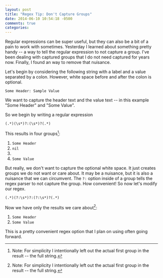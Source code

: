 ```yaml
---
layout: post
title: "Regex Tip: Don't Capture Groups"
date: 2014-06-10 10:54:18 -0500
comments: true
categories:
---
```

Regular expressions can be super useful, but they can also be a bit of a pain to work with sometimes. Yesterday I learned about something pretty handy -- a way to tell the regular expression to not capture a group. I've been dealing with captured groups that I do not need captured for years now. Finally, I found an way to remove that nuisance.

<!-- more -->

Let's begin by considering the following string with a label and a value separated by a colon. However, white space before and after the colon is optional.

`Some Header: Sample Value`

We want to capture the header text and the value text -- in this example "Some Header" and "Some Value".

So we begin by writing a regular expression

`(.*)(\s*)?:(\s*)?(.*)`

This results in four groups[^1]:

1. `Some Header`
2. `nil`
3. ` `
4. `Some Value`

But really, we don't want to capture the optional white space. It just creates groups we do not want or care about. It may be a nuisance, but it is also a nuisance that we can circumvent. The `?:` option inside of a group tells the regex parser to not capture the group. How convenient! So now let's modify our regex.

`(.*)(?:\s*)?:(?:\s*)?(.*)`

Now we have only the results we care about[^1]:

1. `Some Header`
2. `Some Value`

This is a pretty convenient regex option that I plan on using often going forward.

[^1]: Note: For simplicity I intentionally left out the actual first group in the result -- the full string.
